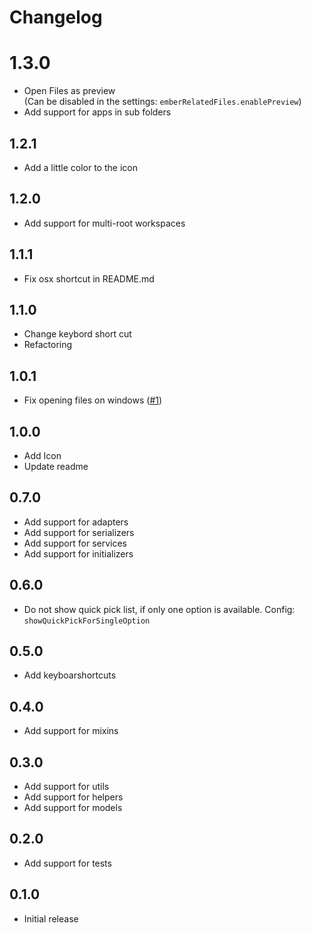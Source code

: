 # Changelog

# 1.3.0
- Open Files as preview  
  (Can be disabled in the settings: `emberRelatedFiles.enablePreview`)
- Add support for apps in sub folders

## 1.2.1
- Add a little color to the icon

## 1.2.0
- Add support for multi-root workspaces

## 1.1.1
- Fix osx shortcut in README.md

## 1.1.0
- Change keybord short cut
- Refactoring

## 1.0.1
- Fix opening files on windows ([#1](https://github.com/josa42/vscode-ember-related-files/pull/1))

## 1.0.0
- Add Icon
- Update readme

## 0.7.0
- Add support for adapters
- Add support for serializers
- Add support for services
- Add support for initializers

## 0.6.0
- Do not show quick pick list, if only one option is available. Config:
  `showQuickPickForSingleOption`

## 0.5.0
- Add keyboarshortcuts

## 0.4.0
- Add support for mixins

## 0.3.0
- Add support for utils
- Add support for helpers
- Add support for models

## 0.2.0
- Add support for tests

## 0.1.0
- Initial release
